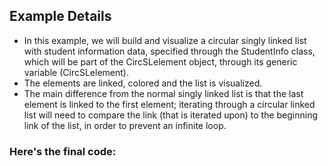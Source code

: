 ## Example Details

-   In this example, we will build and visualize a circular singly linked list with student information data, specified through the StudentInfo class, which will be part of the CircSLelement object, through its generic variable (CircSLelement<StudentInfo>).
-   The elements are linked, colored and the list is visualized.
-   The main difference from the normal singly linked list is that the last element is linked to the first element; iterating through a circular linked list will need to compare the link (that is iterated upon) to the beginning link of the list, in order to prevent an infinite loop.

### Here's the final code:

[](./testing/python/circ_sllist.py.html)[](./testing/python/StudentInfo.py.html)